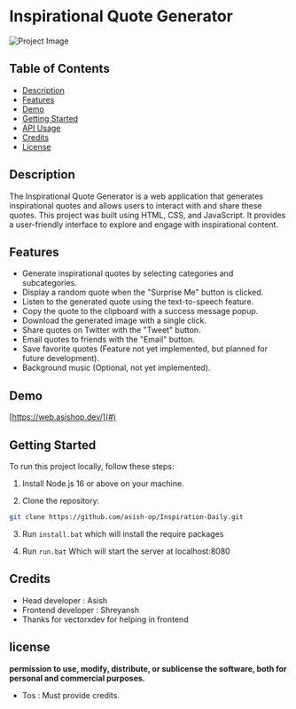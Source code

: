 # Inspirational Quote Generator

![Project Image](https://cdn.discordapp.com/attachments/1144673966942863421/1152862074553245706/image.png)

## Table of Contents

- [Description](#description)
- [Features](#features)
- [Demo](#demo)
- [Getting Started](#getting-started)
- [API Usage](#api-usage)
- [Credits](#credits)
- [License](#license)

## Description

The Inspirational Quote Generator is a web application that generates inspirational quotes and allows users to interact with and share these quotes. This project was built using HTML, CSS, and JavaScript. It provides a user-friendly interface to explore and engage with inspirational content.

## Features

- Generate inspirational quotes by selecting categories and subcategories.
- Display a random quote when the "Surprise Me" button is clicked.
- Listen to the generated quote using the text-to-speech feature.
- Copy the quote to the clipboard with a success message popup.
- Download the generated image with a single click.
- Share quotes on Twitter with the "Tweet" button.
- Email quotes to friends with the "Email" button.
- Save favorite quotes (Feature not yet implemented, but planned for future development).
- Background music (Optional, not yet implemented).

## Demo

[https://web.asishop.dev/](#)

## Getting Started

To run this project locally, follow these steps:

1. Install Node.js 16 or above on your machine.

2. Clone the repository:

```bash
git clone https://github.com/asish-op/Inspiration-Daily.git
```
3. Run `install.bat` which will install the require packages

4. Run `run.bat` Which will start the server at localhost:8080

## Credits
- Head developer : Asish
- Frontend developer : Shreyansh
- Thanks for vectorxdev for helping in frontend

## license
**permission to use, modify, distribute, or sublicense the software, both for personal and commercial purposes.**
- Tos : Must provide credits.

